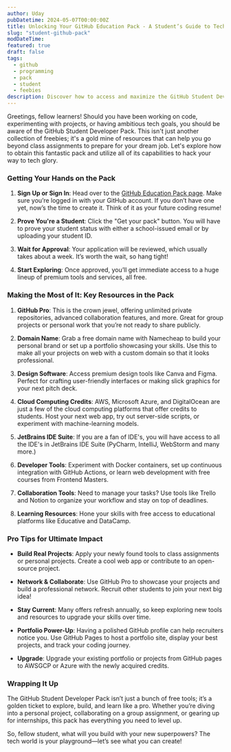 ```yaml
---
author: Uday
pubDatetime: 2024-05-07T00:00:00Z
title: Unlocking Your GitHub Education Pack - A Student’s Guide to Tech Superpowers
slug: "student-github-pack"
modDateTime:
featured: true
draft: false
tags:
  - github
  - programming
  - pack
  - student
  - feebies
description: Discover how to access and maximize the GitHub Student Developer Pack, using premium tools and resources to build projects, showcase skills, and excel in tech.
---
```


Greetings, fellow learners! Should you have been working on code, experimenting with projects, or having ambitious tech goals, you should be aware of the GitHub Student Developer Pack. This isn't just another collection of freebies; it's a gold mine of resources that can help you go beyond class assignments to prepare for your dream job. Let's explore how to obtain this fantastic pack and utilize all of its capabilities to hack your way to tech glory.

### Getting Your Hands on the Pack

1. **Sign Up or Sign In**: Head over to the [GitHub Education Pack page](https://education.github.com/pack). Make sure you’re logged in with your GitHub account. If you don’t have one yet, now’s the time to create it. Think of it as your future coding resume!

2. **Prove You're a Student**: Click the "Get your pack" button. You will have to prove your student status with either a school-issued email or by uploading your student ID.

3. **Wait for Approval**: Your application will be reviewed, which usually takes about a week. It’s worth the wait, so hang tight!

4. **Start Exploring**: Once approved, you’ll get immediate access to a huge lineup of premium tools and services, all free.

### Making the Most of It: Key Resources in the Pack

1. **GitHub Pro**: This is the crown jewel, offering unlimited private repositories, advanced collaboration features, and more. Great for group projects or personal work that you’re not ready to share publicly.

2. **Domain Name**: Grab a free domain name with Namecheap to build your personal brand or set up a portfolio showcasing your skills. Use this to make all your projects on web with a custom domain so that it looks professional.

3. **Design Software**: Access premium design tools like Canva and Figma. Perfect for crafting user-friendly interfaces or making slick graphics for your next pitch deck.

4. **Cloud Computing Credits**: AWS, Microsoft Azure, and DigitalOcean are just a few of the cloud computing platforms that offer credits to students. Host your next web app, try out server-side scripts, or experiment with machine-learning models.

5. **JetBrains IDE Suite**: If you are a fan of IDE's, you will have access to all the IDE's in JetBrains IDE Suite (PyCharm, IntelliJ, WebStorm and many more.)

6. **Developer Tools**: Experiment with Docker containers, set up continuous integration with GitHub Actions, or learn web development with free courses from Frontend Masters.

7. **Collaboration Tools**: Need to manage your tasks? Use tools like Trello and Notion to organize your workflow and stay on top of deadlines.

8. **Learning Resources**: Hone your skills with free access to educational platforms like Educative and DataCamp.

### Pro Tips for Ultimate Impact

- **Build Real Projects**: Apply your newly found tools to class assignments or personal projects. Create a cool web app or contribute to an open-source project.

- **Network & Collaborate**: Use GitHub Pro to showcase your projects and build a professional network. Recruit other students to join your next big idea!

- **Stay Current**: Many offers refresh annually, so keep exploring new tools and resources to upgrade your skills over time.

- **Portfolio Power-Up**: Having a polished GitHub profile can help recruiters notice you. Use GitHub Pages to host a portfolio site, display your best projects, and track your coding journey.

- **Upgrade**: Upgrade your existing portfolio or projects from GitHub pages to AWSGCP or Azure with the newly acquired credits.

### Wrapping It Up

The GitHub Student Developer Pack isn’t just a bunch of free tools; it’s a golden ticket to explore, build, and learn like a pro. Whether you’re diving into a personal project, collaborating on a group assignment, or gearing up for internships, this pack has everything you need to level up.

So, fellow student, what will you build with your new superpowers? The tech world is your playground—let’s see what you can create!
